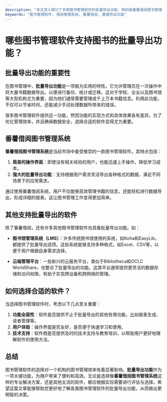 ```yaml
---
description: "本文深入探讨了多款图书管理软件的批量导出功能，特别是番薯借阅图书管理系统的优势，帮助用户选择最合适的工具。"
keywords: "图书管理软件, 借阅管理系统, 番薯借阅, 数据导出功能"
---
```

# 哪些图书管理软件支持图书的批量导出功能？

## 批量导出功能的重要性

在图书管理中，**批量导出功能**是一项极为实用的特性。它允许管理员在一次操作中将大量书籍数据导出，以便进行备份、统计或迁移。这对于学校、企业以及图书馆等大型机构尤为重要，因为他们通常需要管理成千上万本书籍信息。利用此功能，不仅可以节省时间，还能减少手动处理数据所带来的错误。

很多图书管理软件提供这一功能，然而功能的实现方式和具体效果各有差异。为了优化管理效率，并且确保数据安全，选择合适的软件显得尤为重要。

## 番薯借阅图书管理系统

**番薯借阅图书管理系统**是当前市场中备受推崇的一款图书管理软件。其特点包括：

1. **简易的操作界面**：即使没有相关经验的用户，也能迅速上手操作，降低学习成本。
2. **强大的批量导出功能**：支持根据用户需求灵活导出各种格式的数据，满足不同场景下的应用需求。

通过使用番薯借阅系统，用户不仅能够高效管理书籍的信息，还能轻松进行数据导出，形成详细的报表。这让图书管理工作变得更加简单。

## 其他支持批量导出的软件

除了番薯借阅，还有许多其他图书管理软件也具备批量导出功能。如：

- **图书馆管理系统（LMS）**：许多传统图书馆使用的系统，如Koha和EasyLib，都提供了批量导出选项。这些系统能够支持多种格式，如Excel、CSV等，以便于用户根据自身需求选择。

- **云端管理平台**：一些新兴的云服务平台，类似于Bibliotheca和OCLC WorldShare，也整合了批量导出的功能。这类平台通常提供更灵活的数据存储和访问权限，有助于实现跨设备和跨网络的管理。

## 如何选择合适的软件？

当选择图书管理软件时，考虑以下几点至关重要：

1. **功能全面性**：软件是否提供不止于批量导出的其他有用功能，比如报表生成、读者管理等。
2. **用户体验**：操作界面是否友好，是否便于快速学习和使用。
3. **技术支持**：软件商是否提供及时的技术支持与教育培训，以帮助用户更好地理解软件的使用方法。

## 总结

图书管理软件的选择对一个机构的图书管理效率有着显著影响。**批量导出功能**作为一项关键功能，为用户带来了便利和高效。无论是选择像**番薯借阅图书管理系统**这样的专业解决方案，还是其他主流的软件，都应根据实际需要进行评估与选择。希望这篇文章能够帮助您更好地了解各类图书管理软件的批量导出功能，从而做出更明智的决策。
